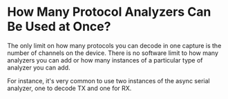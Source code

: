 # How Many Protocol Analyzers Can Be Used at Once?

The only limit on how many protocols you can decode in one capture is the number of channels on the device. There is no software limit to how many analyzers you can add or how many instances of a particular type of analyzer you can add.

For instance, it's very common to use two instances of the async serial analyzer, one to decode TX and one for RX.
